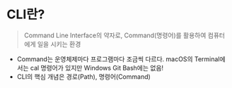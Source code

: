 # CLI란?

> Command Line Interface의 약자로, Command(명령어)를 활용하여 컴퓨터에게 일을 시키는 환경

- Command는 운영체제마다 프로그램마다 조금씩 다르다. macOS의 Terminal에서는 cal 명령어가 있지만 Windows Git Bash에는 없음!
- CLI의 핵심 개념은 경로(Path), 명령어(Command)